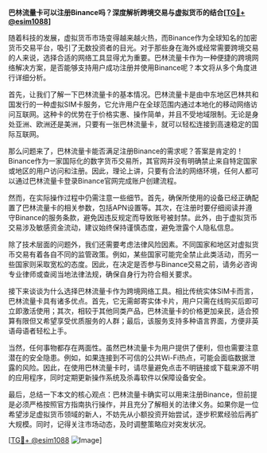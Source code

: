**巴林流量卡可以注册Binance吗？深度解析跨境交易与虚拟货币的结合[[TG💪+ @esim1088](https://t.me/s/esim1088)]**

随着科技的发展，虚拟货币市场变得越来越火热，而Binance作为全球知名的加密货币交易平台，吸引了无数投资者的目光。对于那些身在海外或经常需要跨境交易的人来说，选择合适的网络工具显得尤为重要。巴林流量卡作为一种便捷的跨境网络解决方案，是否能够支持用户成功注册并使用Binance呢？本文将从多个角度进行详细分析。

首先，让我们了解一下巴林流量卡的基本情况。巴林流量卡是由中东地区巴林共和国发行的一种虚拟SIM卡服务，它允许用户在全球范围内通过本地化的移动网络访问互联网。这种卡的优势在于价格实惠、操作简单，并且不受地域限制。无论是身处亚洲、欧洲还是美洲，只要有一张巴林流量卡，就可以轻松连接到高速稳定的国际互联网。

那么问题来了，巴林流量卡能否满足注册Binance的需求呢？答案是肯定的！Binance作为一家国际化的数字货币交易所，其官网并没有明确禁止来自特定国家或地区的用户访问和注册。因此，理论上讲，只要有合法的网络环境，任何人都可以通过巴林流量卡登录Binance官网完成账户创建流程。

然而，在实际操作过程中仍需注意一些细节。首先，确保所使用的设备已经正确配置了巴林流量卡的相关参数，包括APN设置等。其次，在注册时要仔细阅读并遵守Binance的服务条款，避免因违反规定而导致账号被封禁。此外，由于虚拟货币交易涉及敏感资金流动，建议始终保持谨慎态度，避免泄露个人隐私信息。

除了技术层面的问题外，我们还需要考虑法律风险因素。不同国家和地区对虚拟货币交易有着各自不同的监管政策。例如，某些国家可能完全禁止此类活动，而另一些国家则采取宽松的态度。因此，在决定是否参与Binance交易之前，请务必咨询专业律师或查阅当地法律法规，确保自身行为符合相关要求。

接下来谈谈为什么选择巴林流量卡作为跨境网络工具。相比传统实体SIM卡而言，巴林流量卡具有诸多优点。首先，它无需邮寄实体卡片，用户只需在线购买后即可立即激活使用；其次，相较于其他同类产品，巴林流量卡的价格更加亲民，适合预算有限但又希望享受优质服务的人群；最后，该服务支持多种语言界面，方便非英语母语者轻松上手。

当然，任何事物都存在两面性。虽然巴林流量卡为用户提供了便利，但也需要注意潜在的安全隐患。例如，如果连接到不可信的公共Wi-Fi热点，可能会面临数据泄露的风险。因此，在使用巴林流量卡时，请尽量避免点击不明链接或下载来源不明的应用程序，同时定期更新操作系统及杀毒软件以保障设备安全。

最后，总结一下本文的核心观点：巴林流量卡确实可以用来注册Binance，但前提是必须严格按照官方指南执行操作，并且充分了解相关的法律义务。如果你是一位希望涉足虚拟货币领域的新人，不妨先从小额投资开始尝试，逐步积累经验后再扩大规模。同时，记得关注市场动态，及时调整策略应对突发状况。

[[TG💪+ @esim1088](https://t.me/s/esim1088) ![Image](https://i.postimg.cc/4NQfJmqS/Snipaste-2025-05-13-00-14-12.png)]